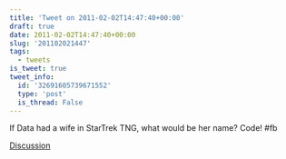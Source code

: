 ```yaml
---
title: 'Tweet on 2011-02-02T14:47:40+00:00'
draft: true
date: 2011-02-02T14:47:40+00:00
slug: '201102021447'
tags:
  - tweets
is_tweet: true
tweet_info:
  id: '32691605739671552'
  type: 'post'
  is_thread: False
---
```




If Data had a wife in StarTrek TNG, what would be her name? Code! #fb

[Discussion](https://x.com/sytelus/status/32691605739671552)
